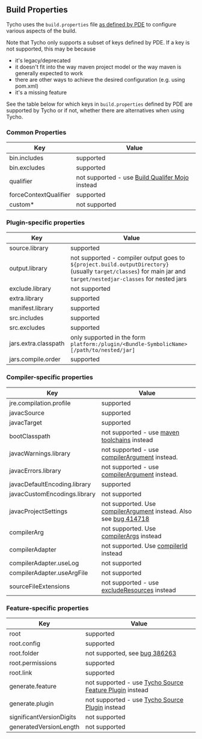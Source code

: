 ## Build Properties

Tycho uses the `build.properties` file [as defined by PDE](http://help.eclipse.org/luna/index.jsp?topic=/org.eclipse.pde.doc.user/reference/pde_feature_generating_build.htm) to configure various aspects of the build.

Note that Tycho only supports a subset of keys defined by PDE. If a key is not supported, this may be because 

* it's legacy/deprecated
* it doesn't fit into the way maven project model or the way maven is generally expected to work
* there are other ways to achieve the desired configuration (e.g. using pom.xml)
* it's a missing feature

See the table below for which keys in `build.properties` defined by PDE are supported by Tycho or if not, whether there are alternatives when using Tycho. 

### Common Properties

Key | Value
--- | ---
bin.includes | supported
bin.excludes | supported
qualifier    | not supported - use [Build Qualifer Mojo](tycho-packaging-plugin/build-qualifier-mojo.html) instead
forceContextQualifier | supported
custom*      | not supported

### Plugin-specific properties

Key | Value
--- | ---
source.library | supported
output.library | not supported - compiler output goes to `${project.build.outputDirectory}` (usually `target/classes`) for main jar and `target/nestedjar-classes` for nested jars 
exclude.library | not supported
extra.library | supported
manifest.library | supported
src.includes | supported
src.excludes | supported
jars.extra.classpath | only supported in the form `platform:/plugin/<Bundle-SymbolicName>[/path/to/nested/jar]`
jars.compile.order | supported 


### Compiler-specific properties

Key | Value
--- | ---
jre.compilation.profile | supported 
javacSource | supported
javacTarget | supported
bootClasspath | not supported - use [maven toolchains](tycho-compiler-plugin/compile-mojo.html#useJDK) instead
javacWarnings.library | not supported - use [compilerArgument](https://wiki.eclipse.org/Tycho/FAQ#How_to_configure_warning.2Ferror_settings_of_the_OSGi_compiler.3F) instead. 
javacErrors.library | not supported - use [compilerArgument](https://wiki.eclipse.org/Tycho/FAQ#How_to_configure_warning.2Ferror_settings_of_the_OSGi_compiler.3F) instead.
javacDefaultEncoding.library | supported
javacCustomEncodings.library | not supported
javacProjectSettings | not supported. Use [compilerArgument](https://wiki.eclipse.org/Tycho/FAQ#How_to_configure_warning.2Ferror_settings_of_the_OSGi_compiler.3F) instead. Also see [bug 414718](https://bugs.eclipse.org/bugs/show_bug.cgi?id=414718) 
compilerArg | not supported. Use [compilerArgs](tycho-compiler-plugin/compile-mojo.html#compilerArgs) instead
compilerAdapter | not supported. Use [compilerId](tycho-compiler-plugin/compile-mojo.html#compilerId) instead
compilerAdapter.useLog | not supported
compilerAdapter.useArgFile | not supported
sourceFileExtensions | not supported - use [excludeResources](tycho-compiler-plugin/compile-mojo.html#excludeResources) instead

### Feature-specific properties

Key | Value
--- | ---
root | supported
root.config | supported
root.folder | not supported, see [bug 386263](https://bugs.eclipse.org/bugs/show_bug.cgi?id=386263)
root.permissions | supported
root.link | supported
generate.feature | not supported - use [Tycho Source Feature Plugin](https://www.eclipse.org/tycho/sitedocs-extras/tycho-source-feature-plugin/plugin-info.html) instead 
generate.plugin | not supported - use [Tycho Source Plugin](tycho-source-plugin/plugin-info.html) instead 
significantVersionDigits | not supported
generatedVersionLength | not supported



